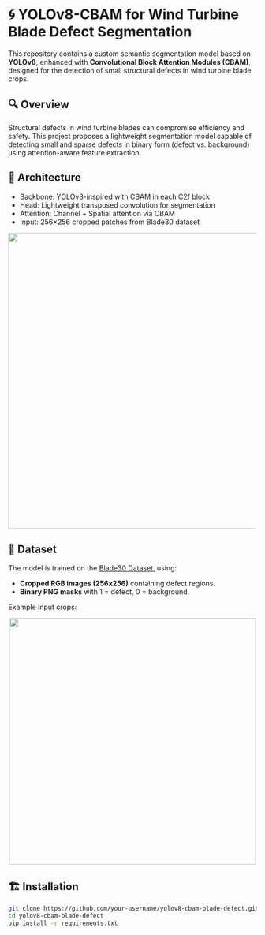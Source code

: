 # 🌀 YOLOv8-CBAM for Wind Turbine Blade Defect Segmentation

This repository contains a custom semantic segmentation model based on **YOLOv8**, enhanced with **Convolutional Block Attention Modules (CBAM)**, designed for the detection of small structural defects in wind turbine blade crops.

## 🔍 Overview

Structural defects in wind turbine blades can compromise efficiency and safety. This project proposes a lightweight segmentation model capable of detecting small and sparse defects in binary form (defect vs. background) using attention-aware feature extraction.

## 🧠 Architecture

- Backbone: YOLOv8-inspired with CBAM in each C2f block
- Head: Lightweight transposed convolution for segmentation
- Attention: Channel + Spatial attention via CBAM
- Input: 256×256 cropped patches from Blade30 dataset

<p align="center">
  <img src="images/architecture_diagram.png" width="600"/>
</p>

## 📂 Dataset

The model is trained on the [Blade30 Dataset](https://github.com/cong-yang/Blade30), using:
- **Cropped RGB images (256x256)** containing defect regions.
- **Binary PNG masks** with 1 = defect, 0 = background.

Example input crops:

<p align="center">
  <img src="images/blade30_ex_images_crops.png" width="500"/>
</p>

## 🏗️ Installation

```bash
git clone https://github.com/your-username/yolov8-cbam-blade-defect.git
cd yolov8-cbam-blade-defect
pip install -r requirements.txt
